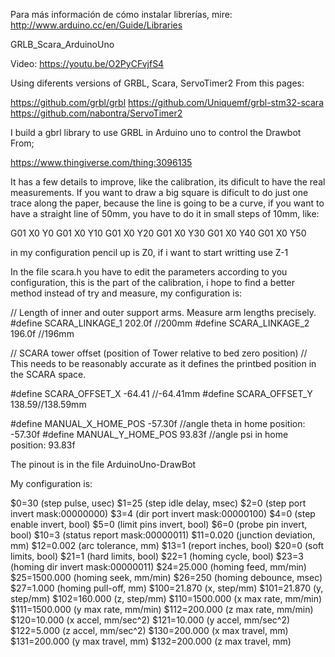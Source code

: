 Para más información de cómo instalar librerías, mire: http://www.arduino.cc/en/Guide/Libraries

GRLB_Scara_ArduinoUno

Video:
https://youtu.be/O2PyCFvjfS4

Using diferents versions of GRBL, Scara, ServoTimer2 From this pages:

https://github.com/grbl/grbl
https://github.com/Uniquemf/grbl-stm32-scara
https://github.com/nabontra/ServoTimer2

I build a gbrl library to use GRBL in Arduino uno to control the Drawbot From;

https://www.thingiverse.com/thing:3096135

It has a few details to improve, like the calibration, its dificult to have the real measurements.
If you want to draw a big square is dificult to do just one trace along the paper, because the line is going to be a curve, if you want to have a straight line of 50mm, you have to do it in small steps of 10mm, like:

G01 X0 Y0
G01 X0 Y10
G01 X0 Y20
G01 X0 Y30
G01 X0 Y40
G01 X0 Y50

in my configuration pencil up is Z0, if i want to start writting use Z-1

In the file scara.h you have to edit the parameters according to you configuration, this is the part of the calibration, i hope to find a better method instead of try and measure, my configuration is:

// Length of inner and outer support arms. Measure arm lengths precisely.
#define SCARA_LINKAGE_1 202.0f //200mm
#define SCARA_LINKAGE_2 196.0f //196mm

// SCARA tower offset (position of Tower relative to bed zero position)
// This needs to be reasonably accurate as it defines the printbed position in the SCARA space.

#define SCARA_OFFSET_X -64.41 //-64.41mm
#define SCARA_OFFSET_Y 138.59//138.59mm	

#define MANUAL_X_HOME_POS -57.30f //angle theta in home position: -57.30f
#define MANUAL_Y_HOME_POS 93.83f //angle psi in home position: 93.83f

The pinout is in the file ArduinoUno-DrawBot

My configuration is:

$0=30 (step pulse, usec)
$1=25 (step idle delay, msec)
$2=0 (step port invert mask:00000000)
$3=4 (dir port invert mask:00000100)
$4=0 (step enable invert, bool)
$5=0 (limit pins invert, bool)
$6=0 (probe pin invert, bool)
$10=3 (status report mask:00000011)
$11=0.020 (junction deviation, mm)
$12=0.002 (arc tolerance, mm)
$13=1 (report inches, bool)
$20=0 (soft limits, bool)
$21=1 (hard limits, bool)
$22=1 (homing cycle, bool)
$23=3 (homing dir invert mask:00000011)
$24=25.000 (homing feed, mm/min)
$25=1500.000 (homing seek, mm/min)
$26=250 (homing debounce, msec)
$27=1.000 (homing pull-off, mm)
$100=21.870 (x, step/mm)
$101=21.870 (y, step/mm)
$102=160.000 (z, step/mm)
$110=1500.000 (x max rate, mm/min)
$111=1500.000 (y max rate, mm/min)
$112=200.000 (z max rate, mm/min)
$120=10.000 (x accel, mm/sec^2)
$121=10.000 (y accel, mm/sec^2)
$122=5.000 (z accel, mm/sec^2)
$130=200.000 (x max travel, mm)
$131=200.000 (y max travel, mm)
$132=200.000 (z max travel, mm)
